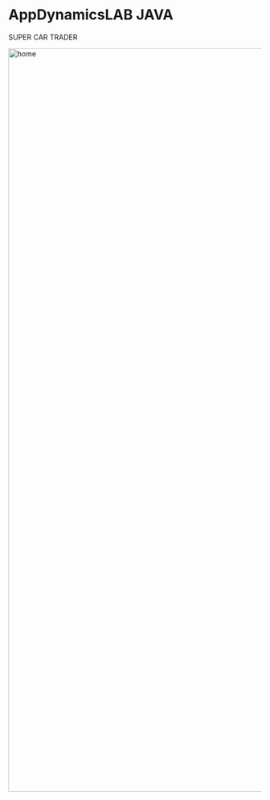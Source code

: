 # AppDynamicsLAB JAVA

SUPER CAR TRADER

<img width="1478" alt="home" src="https://github.com/rahulchanda2009/AppDynamicsLAB/assets/108357784/7ee0f872-13ca-4da2-aa98-52016a848677">
